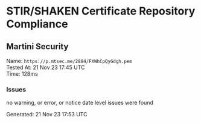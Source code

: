 # STIR/SHAKEN Certificate Repository Compliance

## Martini Security

Name: `https://p.mtsec.me/2884/FXWhCpQyGdgh.pem`\
Tested At: 21 Nov 23 17:45 UTC\
Time: 128ms

### Issues

no warning, or error, or notice date level issues were found

Generated: 21 Nov 23 17:53 UTC